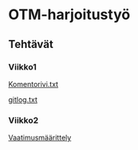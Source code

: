 
<h1>OTM-harjoitustyö</h1>

<h2>Tehtävät</h2>

<h3>Viikko1</h3>


[Komentorivi.txt](https://github.com/oonalampola/otm-harjoitustyo/blob/master/laskarit/viikko1/komentorivi.txt)

[gitlog.txt](https://github.com/oonalampola/otm-harjoitustyo/blob/master/laskarit/viikko1/gitlog.txt)

<h3>Viikko2</h3>

[Vaatimusmäärittely](https://github.com/oonalampola/otm-harjoitustyo/blob/master/dokumentointi/vaatimusmaarittely.md)
